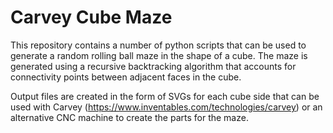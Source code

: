 # Carvey Cube Maze
This repository contains a number of python scripts that can be used to generate a random rolling ball maze in the shape of a cube. The maze is generated using a recursive backtracking algorithm that accounts for connectivity points between adjacent faces in the cube.

Output files are created in the form of SVGs for each cube side that can be used with Carvey (https://www.inventables.com/technologies/carvey) or an alternative CNC machine to create the parts for the maze. 

